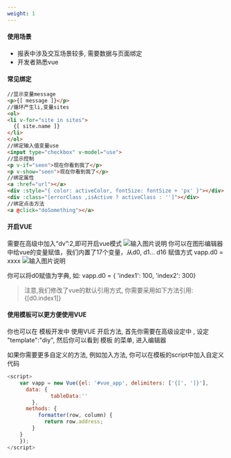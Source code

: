 ```yaml
---
weight: 1
---
```


#### 使用场景
- 报表中涉及交互场景较多, 需要数据与页面绑定
- 开发者熟悉vue

#### 常见绑定
```html
//显示变量message
<p>{[ message ]}</p>
//循环产生li,变量sites
<ol>
<li v-for="site in sites">
  {[ site.name ]}
</li>
</ol>
//绑定输入值变量use
<input type="checkbox" v-model="use">
//显示控制
<p v-if="seen">现在你看到我了</p>
<p v-show="seen">现在你看到我了</p>
//绑定属性
<a :href="url"></a>
<div :style="{ color: activeColor, fontSize: fontSize + 'px' }"></div>
<div :class="[errorClass ,isActive ? activeClass : '']"></div>
//绑定点击方法
<a @click="doSomething"></a>


```


#### 开启VUE
需要在高级中加入“dv”:2,即可开启vue模式
![输入图片说明](https://images.gitee.com/uploads/images/2022/0726/082025_898085c8_5500438.png "屏幕截图.png")
你可以在图形编辑器中给vue的变量赋值，我们内置了17个变量，从d0, d1... d16
赋值方式 vapp.d0 = xxxx
![输入图片说明](https://images.gitee.com/uploads/images/2021/0702/100115_e2ac7de9_5500438.png "屏幕截图.png")

你可以将d0赋值为字典, 如:
vapp.d0 = { 'index1': 100, 'index2': 300}

>注意,我们修改了vue的默认引用方式, 你需要采用如下方法引用:
{[d0.index1]}

#### 使用模板可以更方便使用VUE
你也可以在 模板开发中 使用VUE
开启方法, 首先你需要在高级设定中 , 设定 "template":"diy",
然后你可以看到 模板 的菜单, 进入编辑器

如果你需要更多自定义的方法, 例如加入方法, 你可以在模板的script中加入自定义代码
```js
<script>
    var vapp = new Vue({el: '#vue_app', delimiters: ['{[', ']}'], 
      data: {
              tableData:''
        },
      methods: {
          formatter(row, column) {
            return row.address;
        }
    }
    });
</script>
```




